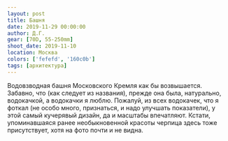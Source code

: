 ```yaml
---
layout: post
title: Башня
date: 2019-11-29 00:00:00
author: Д.Г.
gear: [70D, 55-250mm]
shoot_date: 2019-11-10
location: Москва
colors: ['fefefd', '160c0b']
tags: [архитектура]
---
```

Водовзводная башня Московского Кремля как бы возвышается. Забавно, что (как следует из названия), прежде она была, натурально, водокачкой, а водокачки я люблю. Пожалуй, из всех водокачек, что я фоткал (не особо много, признаться, и надо улучшать показатели), у этой самый кучерявый дизайн, да и масштабы впечатляют. Кстати, упоминавшаяся ранее необыкновенной красоты черпица здесь тоже присутствует, хотя на фото почти и не видна.
